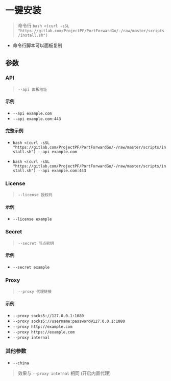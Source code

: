 # 一键安装

> 命令行 `bash <(curl -sSL "https://gitlab.com/ProjectPF/PortForwardGo/-/raw/master/scripts/install.sh")`

-  命令行脚本可以面板复制

## 参数

### API

> `--api 面板地址`

#### 示例

- `--api example.com`
- `--api example.com:443`

#### 完整示例

- `bash <(curl -sSL "https://gitlab.com/ProjectPF/PortForwardGo/-/raw/master/scripts/install.sh") --api example.com`

- `bash <(curl -sSL "https://gitlab.com/ProjectPF/PortForwardGo/-/raw/master/scripts/install.sh") --api example.com:443`

### License

> `--license 授权码`

#### 示例

- `--license example`

### Secret

> `--secret 节点密钥`

#### 示例

- `--secret example`

### Proxy

> `--proxy 代理链接`

#### 示例

- `--proxy socks5://127.0.0.1:1080`
- `--proxy socks5://username:password@127.0.0.1:1080`
- `--proxy http://example.com`
- `--proxy https://example.com`
- `--proxy internal`

### 其他参数

- `--china`

> 效果与 `--proxy internal` 相同 (开启内置代理)
